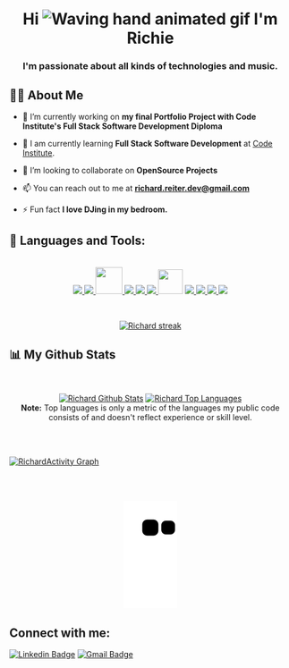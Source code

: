 <h1 align="center">Hi <img src="https://raw.githubusercontent.com/nixin72/nixin72/master/wave.gif" 
                           alt="Waving hand animated gif" 
                           height="45" 
                           width="45" /> I'm Richie</h1>
<h3 align="center">I'm passionate about all kinds of technologies and music.</h3>

## 🙋‍♂️ About Me

- 🔭 I’m currently working on **my final Portfolio Project with Code Institute's Full Stack Software Development Diploma**
  
- 🌱 I am currently learning **Full Stack Software Development** at [Code Institute](https://codeinstitute.net/).

- 👯 I’m looking to collaborate on **OpenSource Projects**

<!-- - 👨‍💻 All of my projects are available at **[My Portfolio(under development)]**  -->

- 📫 You can reach out to me at **richard.reiter.dev@gmail.com**

- ⚡ Fun fact **I love DJing in my bedroom.**

## 🚀 Languages and Tools:

<p align="center">
  <br>
    <a href="https://www.w3.org/html/" target="_blank"> <img src="https://img.icons8.com/color/48/000000/html-5.png"/> </a>
    <a href="https://www.w3schools.com/css/" target="_blank"> <img src="https://img.icons8.com/color/48/000000/css3.png"/> </a>
    <a href="https://developer.mozilla.org/en-US/docs/Web/JavaScript" target="_blank"> <img src="https://img.icons8.com/color/48/000000/javascript.png"  width="48" height="48"/> </a> 
    <a target="_blank" href="https://www.python.org/" > <img src="https://img.icons8.com/fluency/48/000000/python.png"/> </a>
    <a target="_blank" href="https://www.djangoproject.com/" > <img src="https://img.icons8.com/color/48/000000/django.png"/> </a>
    <a target="_blank" href="https://flask.palletsprojects.com/en/2.0.x/" > <img src="https://img.icons8.com/nolan/50/flask.png"/> </a>
    <a href="https://code.visualstudio.com/docs" target="_blank"> <img src="https://upload.wikimedia.org/wikipedia/commons/thumb/9/9a/Visual_Studio_Code_1.35_icon.svg/1024px-Visual_Studio_Code_1.35_icon.svg.png"  width="44" height="44"/></a> 
    <a href="https://dev.mysql.com/" target="_blank"> <img src="https://img.icons8.com/color/48/000000/mysql-logo.png"/> </a>
    <a href="https://www.postgresql.org/" target="_blank"> <img src="https://img.icons8.com/color/48/000000/postgreesql.png"/> </a>
    <a href="https://git-scm.com/" target="_blank"> <img src="https://img.icons8.com/color/48/000000/git.png"/> </a>
    <a href="https://www.heroku.com/" target="_blank" > <img src="https://img.icons8.com/color/48/000000/heroku.png"/> </a> 
</p>

<br/>

<p align="center">
    <a href="https://github.com/richardreiter/richardreiter.git">
        <img title="🔥 Get streak stats for your profile at git.io/streak-stats" alt="Richard streak" src="https://github-readme-streak-stats.herokuapp.com?user=richardreiter&theme=dark&date_format=j%20M%5B%20Y%5D"/>
    </a>
</p>

## 📊 My Github Stats

  <br/>
<p align="center">
  <a href="https://github.com/richardreiter/richardreiter.git"><img alt="Richard Github Stats" height="180em" src="https://github-readme-stats.vercel.app/api?username=richardreiter&show_icons=true&count_private=true&theme=react&hide_border=true&bg_color=0D1117" /></a>
  <a href="https://github.com/richardreiter/richardreiter.git"><img alt="Richard Top Languages" height="180em" src="https://github-readme-stats.vercel.app/api/top-langs/?username=richardreiter&langs_count=8&count_private=true&layout=compact&theme=react&hide_border=true&bg_color=0D1117" /></a>
  <br/>
  <b>Note:</b> Top languages is only a metric of the languages my public code consists of and doesn't reflect experience or skill level.
</p>

<br/>
<br/>

<a href="https://github.com/richardreiter/richardreiter.git"><img alt="RichardActivity Graph" src="https://activity-graph.herokuapp.com/graph?username=richardreiter&bg_color=0D1117&color=5BCDEC&line=5BCDEC&point=FFFFFF&hide_border=true" /></a>

<br/>
<br/>

<p align="center">
 <img alt="Snake animation" src="https://github.com/rafaballerini/rafaballerini/blob/output/github-contribution-grid-snake.svg"/>
</p>

## Connect with me:
<p align="left">

  [![Linkedin Badge](https://img.shields.io/badge/-Richard-blue?style=for-the-badge&logo=Linkedin&logoColor=white&link=https://www.linkedin.com/in/emidiovalereto/)](https://www.linkedin.com/in/richard-reiter/)
  [![Gmail Badge](https://img.shields.io/badge/-richard.reiter.dev@gmail.com-c14438?style=for-the-badge&logo=Gmail&logoColor=white&link=mailto:richard.reiter.dev@gmail.com)](mailto:richard.reiter.dev@gmail.com)
  
</p>

<!-- ## ❤ Views and Followers
<a href="https://github.com/Meghna-DAS/github-profile-views-counter">
    <img src="https://komarev.com/ghpvc/?username=richardreiter">
</a>
<a href="https://github.com/tauz-hub?tab=followers"><img src="https://img.shields.io/github/followers/tauz-hub?label=Followers&style=social" alt="GitHub Badge"></a> -->
